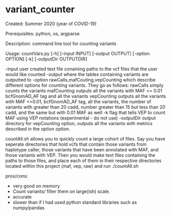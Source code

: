 # variant_counter

Created: Summer 2020 (year of COVID-19)

Prerequisites: python, os, argparse

Description: command line tool for counting variants

Usage: countVars.py [-h] [-input INPUT] [-output OUTPUT] [-option OPTION] [-k]
                    [-outputDir OUTPUTDIR]
                    
 -input user created text file conaining paths to the vcf files that the user would like counted
 -output where the tables containing variants are outputted to
 -option rawCalls,mafCouting,vepCounting which describe different options for counting variants.
 They go as follows: rawCalls simply counts the variants
 mafCounting outputs all the variants with MAF <= 0.01 bcfGnomAD_AF tag and all the variants
 vepCounting outputs all the variants with MAF <=0.01, bcfGnomAD_AF tag, all the variants, the number
 of variants with greater than 20 cadd, number greater than 15 but less than 20 cadd, and the same but
 with 0.01 MAF as well
 -k flag that tells VEP to count MAF using VEP notations (experimental - do not use)
 -outputDir output directory for vepCounting option, outputs all the variants with metrics described in the option option.
 
 countAll.sh allows you to quickly count a large cohort of files. Say you have seperate directories that
 hold vcfs that contain those variants from haplotype caller, those variants that have been annotated 
 with MAF, and those variants with VEP. Then you would make text files containing the paths to those 
 files, and place each of them in their respective directories located within this project (maf, vep, raw) and run ./countAll.sh

pros/cons:
- very good on memory
- Count variants/ filter them on large(ish) scale.
- accurate
- slower than if I had used python standard libraries such as numpy/pandas
